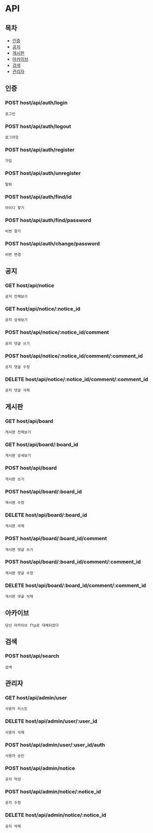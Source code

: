# API

## 목차

- [인증](#인증)
- [공지](#공지)
- [게시판](#게시판)
- [아카이브](#아카이브)
- [검색](#검색)
- [관리자](#관리자)

## 인증

### POST host/api/auth/login

    로그인

### POST host/api/auth/logout

    로그아웃

### POST host/api/auth/register

    가입

### POST host/api/auth/unregister

    탈퇴

### POST host/api/auth/find/id

    아이디 찾기

### POST host/api/auth/find/password

    비번 찾기

### POST host/api/auth/change/password

    비번 변경

## 공지

### GET host/api/notice

    공지 전체보기

### GET host/api/notice/:notice_id

    공지 상세보기

### POST host/api/notice/:notice_id/comment

    공지 댓글 쓰기

### POST host/api/notice/:notice_id/comment/:comment_id

    공지 댓글 수정

### DELETE host/api/notice/:notice_id/comment/:comment_id

    공지 댓글 삭제

## 게시판

### GET host/api/board

    게시판 전체보기

### GET host/api/board/:board_id

    게시판 상세보기

### POST host/api/board

    게시판 쓰기

### POST host/api/board/:board_id

    게시판 수정

### DELETE host/api/board/:board_id

    게시판 삭제

### POST host/api/board/:board_id/comment

    게시판 댓글 쓰기

### POST host/api/board/:board_id/comment/:comment_id

    게시판 댓글 수정

### DELETE host/api/board/:board_id/comment/:comment_id

    게시판 댓글 삭제

## 아카이브

    당신 아카이브 ftp로 대체되었다

## 검색

### POST host/api/search

    검색

## 관리자

### GET host/api/admin/user

    사용자 리스트

### DELETE host/api/admin/user/:user_id

    사용자 삭제

### POST host/api/admin/user/:user_id/auth

    사용자 승인

### POST host/api/admin/notice

    공지 작성

### POST host/api/admin/notice/:notice_id

    공지 수정

### DELETE host/api/admin/notice/:notice_id

    공지 삭제
